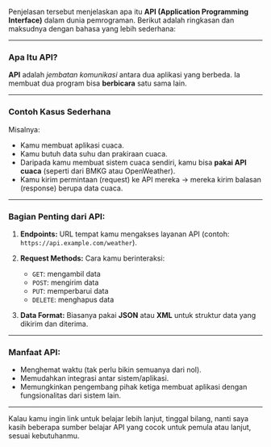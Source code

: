 Penjelasan tersebut menjelaskan apa itu **API (Application Programming Interface)** dalam dunia pemrograman. Berikut adalah ringkasan dan maksudnya dengan bahasa yang lebih sederhana:

---

### **Apa Itu API?**

**API** adalah *jembatan komunikasi* antara dua aplikasi yang berbeda. Ia membuat dua program bisa **berbicara** satu sama lain.

---

### **Contoh Kasus Sederhana**

Misalnya:

* Kamu membuat aplikasi cuaca.
* Kamu butuh data suhu dan prakiraan cuaca.
* Daripada kamu membuat sistem cuaca sendiri, kamu bisa **pakai API cuaca** (seperti dari BMKG atau OpenWeather).
* Kamu kirim permintaan (request) ke API mereka → mereka kirim balasan (response) berupa data cuaca.

---

### **Bagian Penting dari API:**

1. **Endpoints:** URL tempat kamu mengakses layanan API (contoh: `https://api.example.com/weather`).
2. **Request Methods:** Cara kamu berinteraksi:

   * `GET`: mengambil data
   * `POST`: mengirim data
   * `PUT`: memperbarui data
   * `DELETE`: menghapus data
3. **Data Format:** Biasanya pakai **JSON** atau **XML** untuk struktur data yang dikirim dan diterima.

---

### **Manfaat API:**

* Menghemat waktu (tak perlu bikin semuanya dari nol).
* Memudahkan integrasi antar sistem/aplikasi.
* Memungkinkan pengembang pihak ketiga membuat aplikasi dengan fungsionalitas dari sistem lain.

---

Kalau kamu ingin link untuk belajar lebih lanjut, tinggal bilang, nanti saya kasih beberapa sumber belajar API yang cocok untuk pemula atau lanjut, sesuai kebutuhanmu.
